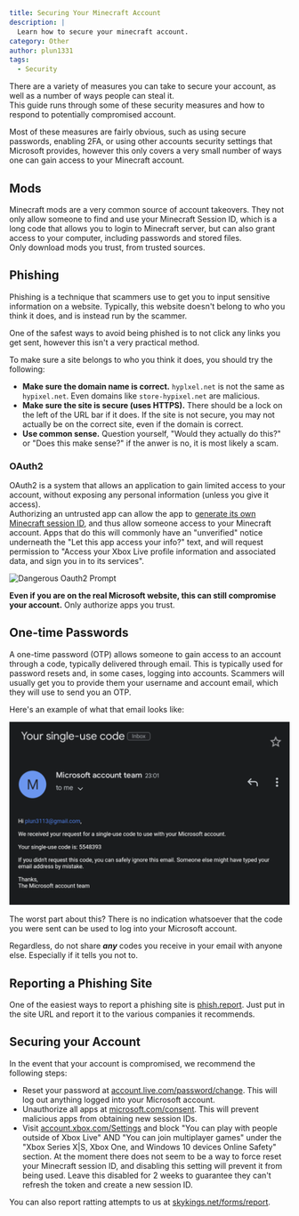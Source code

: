 ```yaml {metadata}
title: Securing Your Minecraft Account
description: |
  Learn how to secure your minecraft account.
category: Other
author: plun1331
tags:
  - Security
```

There are a variety of measures you can take to secure your account, as well as a number of ways people can steal it.  
This guide runs through some of these security measures and how to respond to potentially compromised account.

Most of these measures are fairly obvious, such as using secure passwords, enabling 2FA, or using other accounts
security settings that Microsoft provides, however this only covers a very small number of ways one can gain access to
your Minecraft account.

## Mods

Minecraft mods are a very common source of account takeovers. They not only allow someone to find and use your Minecraft
Session ID, which is a long code that allows you to login to Minecraft server, but can also grant access to your
computer, including passwords and stored files.  
Only download mods you trust, from trusted sources.

## Phishing

Phishing is a technique that scammers use to get you to input sensitive information on a website. 
Typically, this website doesn't belong to who you think it does, and is instead run by the scammer.

One of the safest ways to avoid being phished is to not click any links you get sent, however this isn't a very practical method.

To make sure a site belongs to who you think it does, you should try the following:
- **Make sure the domain name is correct.** `hyplxel.net` is not the same as `hypixel.net`. Even domains like `store-hypixel.net` are malicious.
- **Make sure the site is secure (uses HTTPS).** There should be a lock on the left of the URL bar if it does. 
  If the site is not secure, you may not actually be on the correct site, even if the domain is correct.
- **Use common sense.** Question yourself, "Would they actually do this?" or "Does this make sense?" if the anwer is no, it is most likely a scam.

### OAuth2

OAuth2 is a system that allows an application to gain limited access to your account, without exposing any personal
information (unless you give it access).  
Authorizing an untrusted app can allow the app
to [generate its own Minecraft session ID](https://wiki.vg/Microsoft_Authentication_Scheme), and thus allow someone
access to your Minecraft account. Apps that do this will commonly have an "unverified" notice underneath the "Let this
app access your info?" text, and will request permission to "Access your Xbox Live profile information and associated
data, and sign you in to its services".

![Dangerous Oauth2 Prompt](/images/security/dangerous-oauth2.png "Dangerous Oauth2 Prompt")

**Even if you are on the real Microsoft website, this can still compromise your account.** Only authorize apps you trust.

## One-time Passwords

A one-time password (OTP) allows someone to gain access to an account through a code, typically delivered through email. 
This is typically used for password resets and, in some cases, logging into accounts.
Scammers will usually get you to provide them your username and account email, which they will use to send you an OTP.

Here's an example of what that email looks like:

![Microsoft's OTP email](/images/security/msotp.png "Microsoft's OTP email")

The worst part about this? There is no indication whatsoever that the code you were sent can be used to log into your Microsoft account.

Regardless, do not share ***any*** codes you receive in your email with anyone else. Especially if it tells you not to.

## Reporting a Phishing Site

One of the easiest ways to report a phishing site is [phish.report](https://phish.report/). 
Just put in the site URL and report it to the various companies it recommends.

## Securing your Account

In the event that your account is compromised, we recommend the following steps:

* Reset your password at [account.live.com/password/change](https://account.live.com/password/change). This will log out
  anything logged into your Microsoft account.
* Unauthorize all apps at [microsoft.com/consent](https://microsoft.com/consent). This will prevent malicious apps from
  obtaining new session IDs.
* Visit [account.xbox.com/Settings](https://account.xbox.com/Settings?activetab=main:privilegetab) and block "You can play with people outside of Xbox Live" AND "You can join multiplayer games" under the "Xbox Series X|S, Xbox One, and Windows 10 devices Online Safety" section. At the moment there does not seem to be a way to force reset your Minecraft session ID, and
  disabling this setting will prevent it from being used. Leave this disabled for 2 weeks to guarantee they can't refresh the token and create a new session ID.

You can also report ratting attempts to us at [skykings.net/forms/report](https://skykings.net/forms/report).
